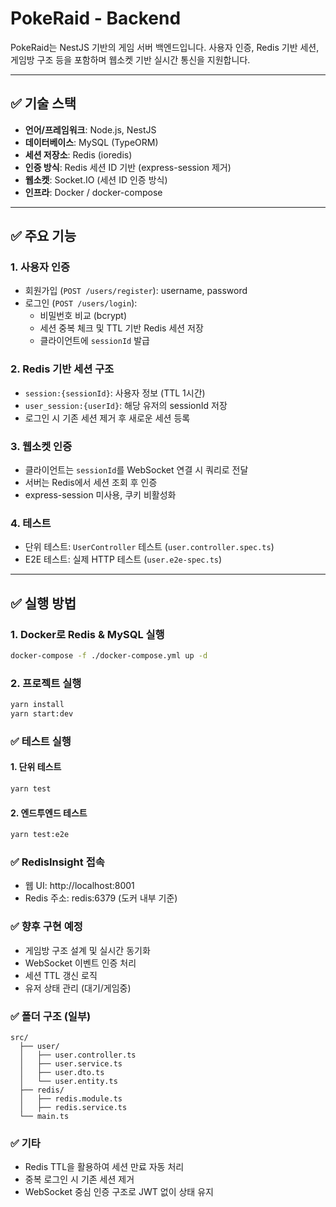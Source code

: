 # PokeRaid - Backend

PokeRaid는 NestJS 기반의 게임 서버 백엔드입니다. 사용자 인증, Redis 기반 세션, 게임방 구조 등을 포함하며 웹소켓 기반 실시간 통신을 지원합니다.

---

## ✅ 기술 스택

- **언어/프레임워크**: Node.js, NestJS
- **데이터베이스**: MySQL (TypeORM)
- **세션 저장소**: Redis (ioredis)
- **인증 방식**: Redis 세션 ID 기반 (express-session 제거)
- **웹소켓**: Socket.IO (세션 ID 인증 방식)
- **인프라**: Docker / docker-compose

---

## ✅ 주요 기능

### 1. 사용자 인증

- 회원가입 (`POST /users/register`): username, password
- 로그인 (`POST /users/login`):
  - 비밀번호 비교 (bcrypt)
  - 세션 중복 체크 및 TTL 기반 Redis 세션 저장
  - 클라이언트에 `sessionId` 발급

### 2. Redis 기반 세션 구조

- `session:{sessionId}`: 사용자 정보 (TTL 1시간)
- `user_session:{userId}`: 해당 유저의 sessionId 저장
- 로그인 시 기존 세션 제거 후 새로운 세션 등록

### 3. 웹소켓 인증

- 클라이언트는 `sessionId`를 WebSocket 연결 시 쿼리로 전달
- 서버는 Redis에서 세션 조회 후 인증
- express-session 미사용, 쿠키 비활성화

### 4. 테스트

- 단위 테스트: `UserController` 테스트 (`user.controller.spec.ts`)
- E2E 테스트: 실제 HTTP 테스트 (`user.e2e-spec.ts`)

---

## ✅ 실행 방법

### 1. Docker로 Redis & MySQL 실행

```bash
docker-compose -f ./docker-compose.yml up -d
```

### 2. 프로젝트 실행

```bash
yarn install
yarn start:dev
```

### ✅ 테스트 실행

#### 1. 단위 테스트

```bash
yarn test
```

#### 2. 엔드투엔드 테스트

```bash
yarn test:e2e
```

### ✅ RedisInsight 접속

- 웹 UI: http://localhost:8001
- Redis 주소: redis:6379 (도커 내부 기준)

### ✅ 향후 구현 예정

- 게임방 구조 설계 및 실시간 동기화
- WebSocket 이벤트 인증 처리
- 세션 TTL 갱신 로직
- 유저 상태 관리 (대기/게임중)

### ✅ 폴더 구조 (일부)

```pgsql
src/
  ├── user/
  │   ├── user.controller.ts
  │   ├── user.service.ts
  │   ├── user.dto.ts
  │   └── user.entity.ts
  ├── redis/
  │   ├── redis.module.ts
  │   ├── redis.service.ts
  └── main.ts
```

### ✅ 기타

- Redis TTL을 활용하여 세션 만료 자동 처리
- 중복 로그인 시 기존 세션 제거
- WebSocket 중심 인증 구조로 JWT 없이 상태 유지
